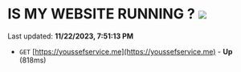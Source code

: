 # IS MY WEBSITE RUNNING ? [![](https://img.shields.io/static/v1?label=Sponsor&message=%E2%9D%A4&logo=GitHub&color=%23fe8e86)](https://github.com/sponsors/<username>)

Last updated: **11/22/2023, 7:51:13 PM**

- `GET` [https://youssefservice.me](https://youssefservice.me) - **Up** (818ms)
